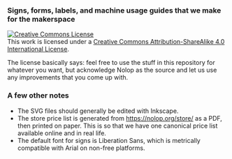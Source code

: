 ### Signs, forms, labels, and machine usage guides that we make for the makerspace

<a rel="license" href="http://creativecommons.org/licenses/by-sa/4.0/"><img alt="Creative Commons License" style="border-width:0" src="https://i.creativecommons.org/l/by-sa/4.0/88x31.png" /></a><br />This work is licensed under a <a rel="license" href="http://creativecommons.org/licenses/by-sa/4.0/">Creative Commons Attribution-ShareAlike 4.0 International License</a>.

The license basically says: feel free to use the stuff in this repository for whatever you want, but acknowledge Nolop as the source and let us use any improvements that you come up with.

### A few other notes

* The SVG files should generally be edited with Inkscape.
* The store price list is generated from https://nolop.org/store/ as a PDF, then printed on paper. This is so that we have one canonical price list available online and in real life.
* The default font for signs is Liberation Sans, which is metrically compatible with Arial on non-free platforms.
